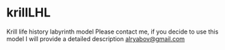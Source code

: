 # krillLHL
 Krill life history labyrinth model
Please contact me, if you decide to use this model 
I will provide a detailed description 
alryabov@gmail.com
